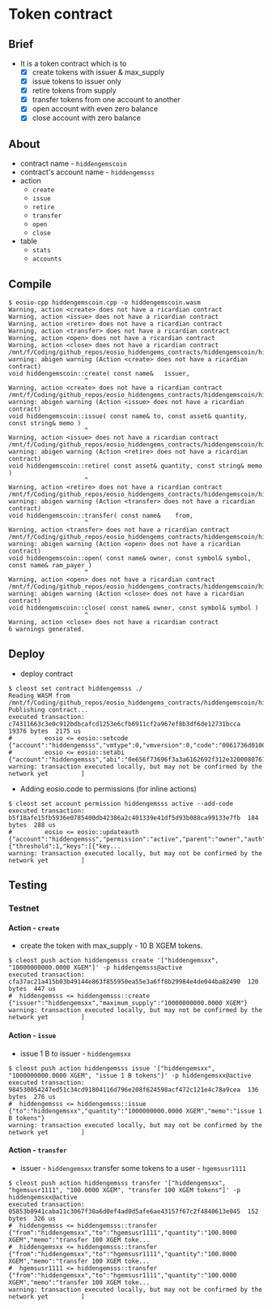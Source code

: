# Token contract
## Brief
* It is a token contract which is to 
	- [x] create tokens with issuer & max_supply
	- [x] issue tokens to issuer only
	- [x] retire tokens from supply
	- [x] transfer tokens from one account to another
	- [x] open account with even zero balance
	- [x] close account with zero balance

## About
* contract name - `hiddengemscoin`
* contract's account name - `hiddengemsss`
* action
	- `create`
	- `issue`
	- `retire`
	- `transfer`
	- `open`
	- `close`
* table
	- `stats`
	- `accounts`

## Compile
```console
$ eosio-cpp hiddengemscoin.cpp -o hiddengemscoin.wasm
Warning, action <create> does not have a ricardian contract
Warning, action <issue> does not have a ricardian contract
Warning, action <retire> does not have a ricardian contract
Warning, action <transfer> does not have a ricardian contract
Warning, action <open> does not have a ricardian contract
Warning, action <close> does not have a ricardian contract
/mnt/f/Coding/github_repos/eosio_hiddengems_contracts/hiddengemscoin/hiddengemscoin.cpp:5:22: warning: abigen warning (Action <create> does not have a ricardian contract)
void hiddengemscoin::create( const name&   issuer,
                     ^
Warning, action <create> does not have a ricardian contract
/mnt/f/Coding/github_repos/eosio_hiddengems_contracts/hiddengemscoin/hiddengemscoin.cpp:27:22: warning: abigen warning (Action <issue> does not have a ricardian contract)
void hiddengemscoin::issue( const name& to, const asset& quantity, const string& memo )
                     ^
Warning, action <issue> does not have a ricardian contract
/mnt/f/Coding/github_repos/eosio_hiddengems_contracts/hiddengemscoin/hiddengemscoin.cpp:53:22: warning: abigen warning (Action <retire> does not have a ricardian contract)
void hiddengemscoin::retire( const asset& quantity, const string& memo )
                     ^
Warning, action <retire> does not have a ricardian contract
/mnt/f/Coding/github_repos/eosio_hiddengems_contracts/hiddengemscoin/hiddengemscoin.cpp:77:22: warning: abigen warning (Action <transfer> does not have a ricardian contract)
void hiddengemscoin::transfer( const name&    from,
                     ^
Warning, action <transfer> does not have a ricardian contract
/mnt/f/Coding/github_repos/eosio_hiddengems_contracts/hiddengemscoin/hiddengemscoin.cpp:129:22: warning: abigen warning (Action <open> does not have a ricardian contract)
void hiddengemscoin::open( const name& owner, const symbol& symbol, const name& ram_payer )
                     ^
Warning, action <open> does not have a ricardian contract
/mnt/f/Coding/github_repos/eosio_hiddengems_contracts/hiddengemscoin/hiddengemscoin.cpp:149:22: warning: abigen warning (Action <close> does not have a ricardian contract)
void hiddengemscoin::close( const name& owner, const symbol& symbol )
                     ^
Warning, action <close> does not have a ricardian contract
6 warnings generated.
```

## Deploy
* deploy contract
```console
$ cleost set contract hiddengemsss ./
Reading WASM from /mnt/f/Coding/github_repos/eosio_hiddengems_contracts/hiddengemscoin/hiddengemscoin.wasm...
Publishing contract...
executed transaction: c74311663c3e0c912bdbcafcd1253e6cfb6911cf2a967ef8b3df6de12731bcca  19376 bytes  2175 us
#         eosio <= eosio::setcode               {"account":"hiddengemsss","vmtype":0,"vmversion":0,"code":"0061736d010000000180022860000060037f7f7f0...
#         eosio <= eosio::setabi                {"account":"hiddengemsss","abi":"0e656f73696f3a3a6162692f312e320008076163636f756e7400010762616c616e6...
warning: transaction executed locally, but may not be confirmed by the network yet         ]
```
* Adding eosio.code to permissions (for inline actions)
```console
$ cleost set account permission hiddengemsss active --add-code
executed transaction: b5f18afe15fb5936e0785400db42386a2c401339e41df5d93b088ca99133e7fb  184 bytes  288 us
#         eosio <= eosio::updateauth            {"account":"hiddengemsss","permission":"active","parent":"owner","auth":{"threshold":1,"keys":[{"key...
warning: transaction executed locally, but may not be confirmed by the network yet         ]
```

## Testing
### Testnet
#### Action - `create`
* create the token with max_supply - 10 B XGEM tokens.
```console
$ cleost push action hiddengemsss create '["hiddengemsxx", "10000000000.0000 XGEM"]' -p hiddengemsss@active
executed transaction: cfa37ac21a415b03b49144e863f855950ea55e3a6ff8b29984e4de044ba82490  120 bytes  447 us
#  hiddengemsss <= hiddengemsss::create         {"issuer":"hiddengemsxx","maximum_supply":"10000000000.0000 XGEM"}
warning: transaction executed locally, but may not be confirmed by the network yet         ]
```

#### Action - `issue`
* issue 1 B to issuer - `hiddengemsxx`
```console
$ cleost push action hiddengemsss issue '["hiddengemsxx", "1000000000.0000 XGEM", "issue 1 B tokens"]' -p hiddengemsxx@active
executed transaction: 984530054247ed51c34cd91804116d796e208f624598acf472c121e4c78a9cea  136 bytes  276 us
#  hiddengemsss <= hiddengemsss::issue          {"to":"hiddengemsxx","quantity":"1000000000.0000 XGEM","memo":"issue 1 B tokens"}
warning: transaction executed locally, but may not be confirmed by the network yet         ]
```

#### Action - `transfer`
* issuer - `hiddengemsxx` transfer some tokens to a user - `hgemsusr1111`
```console
$ cleost push action hiddengemsss transfer '["hiddengemsxx", "hgemsusr1111", "100.0000 XGEM", "transfer 100 XGEM tokens"]' -p hiddengemsxx@active
executed transaction: 05853b8941caba11c3067f30a6d0ef4ad0d5afe6ae43157f67c2f4840613e045  152 bytes  326 us
#  hiddengemsss <= hiddengemsss::transfer       {"from":"hiddengemsxx","to":"hgemsusr1111","quantity":"100.0000 XGEM","memo":"transfer 100 XGEM toke...
#  hiddengemsxx <= hiddengemsss::transfer       {"from":"hiddengemsxx","to":"hgemsusr1111","quantity":"100.0000 XGEM","memo":"transfer 100 XGEM toke...
#  hgemsusr1111 <= hiddengemsss::transfer       {"from":"hiddengemsxx","to":"hgemsusr1111","quantity":"100.0000 XGEM","memo":"transfer 100 XGEM toke...
warning: transaction executed locally, but may not be confirmed by the network yet         ]
```